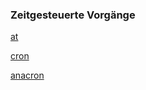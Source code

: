 ### Zeitgesteuerte Vorgänge

[at](/kaptiel-5-systemkonfiguration-und-administration/zeitgesteuerte-vorgange/at.md)

[cron](/kaptiel-5-systemkonfiguration-und-administration/zeitgesteuerte-vorgange/cron.md)

[anacron](/kaptiel-5-systemkonfiguration-und-administration/zeitgesteuerte-vorgange/anacron.md)



